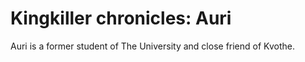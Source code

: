# Kingkiller chronicles: Auri
Auri is a former student of The University and close friend of Kvothe. 